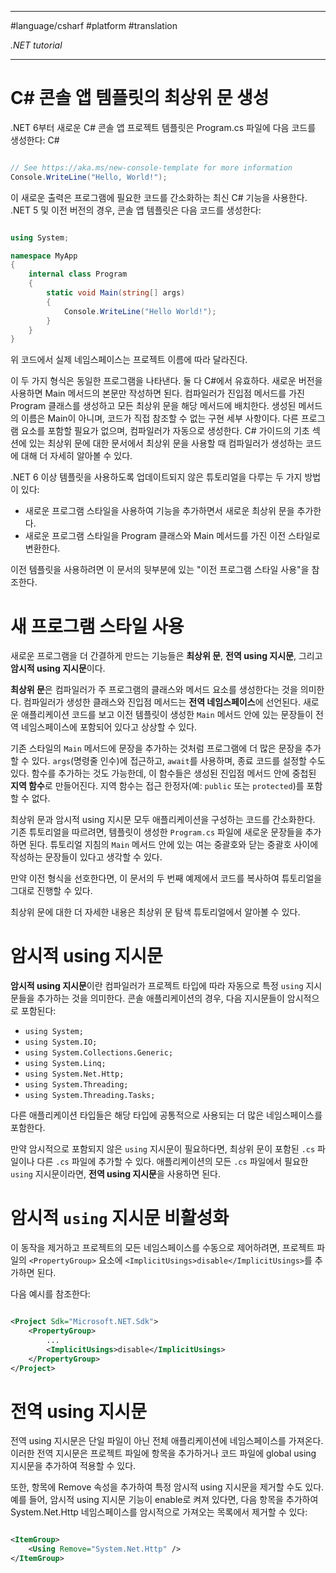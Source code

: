 
---

#language/csharf #platform #translation

_.NET tutorial_

---

# C# 콘솔 앱 템플릿의 최상위 문 생성

.NET 6부터 새로운 C# 콘솔 앱 프로젝트 템플릿은 Program.cs 파일에 다음 코드를 생성한다:
C#

```C#

// See https://aka.ms/new-console-template for more information
Console.WriteLine("Hello, World!");

```

이 새로운 출력은 프로그램에 필요한 코드를 간소화하는 최신 C# 기능을 사용한다. .NET 5 및 이전 버전의 경우, 콘솔 앱 템플릿은 다음 코드를 생성한다:


```C#

using System;

namespace MyApp
{
    internal class Program
    {
        static void Main(string[] args)
        {
            Console.WriteLine("Hello World!");
        }
    }
}

```

위 코드에서 실제 네임스페이스는 프로젝트 이름에 따라 달라진다.

이 두 가지 형식은 동일한 프로그램을 나타낸다. 둘 다 C#에서 유효하다. 새로운 버전을 사용하면 Main 메서드의 본문만 작성하면 된다. 컴파일러가 진입점 메서드를 가진 Program 클래스를 생성하고 모든 최상위 문을 해당 메서드에 배치한다. 생성된 메서드의 이름은 Main이 아니며, 코드가 직접 참조할 수 없는 구현 세부 사항이다. 다른 프로그램 요소를 포함할 필요가 없으며, 컴파일러가 자동으로 생성한다. C# 가이드의 기초 섹션에 있는 최상위 문에 대한 문서에서 최상위 문을 사용할 때 컴파일러가 생성하는 코드에 대해 더 자세히 알아볼 수 있다.

.NET 6 이상 템플릿을 사용하도록 업데이트되지 않은 튜토리얼을 다루는 두 가지 방법이 있다:

- 새로운 프로그램 스타일을 사용하여 기능을 추가하면서 새로운 최상위 문을 추가한다.
- 새로운 프로그램 스타일을 Program 클래스와 Main 메서드를 가진 이전 스타일로 변환한다.

이전 템플릿을 사용하려면 이 문서의 뒷부분에 있는 "이전 프로그램 스타일 사용"을 참조한다.

# 새 프로그램 스타일 사용

새로운 프로그램을 더 간결하게 만드는 기능들은 **최상위 문**, **전역 using 지시문**, 그리고 **암시적 using 지시문**이다.

**최상위 문**은 컴파일러가 주 프로그램의 클래스와 메서드 요소를 생성한다는 것을 의미한다. 컴파일러가 생성한 클래스와 진입점 메서드는 **전역 네임스페이스**에 선언된다. 새로운 애플리케이션 코드를 보고 이전 템플릿이 생성한 `Main` 메서드 안에 있는 문장들이 전역 네임스페이스에 포함되어 있다고 상상할 수 있다.

기존 스타일의 `Main` 메서드에 문장을 추가하는 것처럼 프로그램에 더 많은 문장을 추가할 수 있다. `args`(명령줄 인수)에 접근하고, `await`를 사용하며, 종료 코드를 설정할 수도 있다. 함수를 추가하는 것도 가능한데, 이 함수들은 생성된 진입점 메서드 안에 중첩된 **지역 함수**로 만들어진다. 지역 함수는 접근 한정자(예: `public` 또는 `protected`)를 포함할 수 없다.

최상위 문과 암시적 using 지시문 모두 애플리케이션을 구성하는 코드를 간소화한다. 기존 튜토리얼을 따르려면, 템플릿이 생성한 `Program.cs` 파일에 새로운 문장들을 추가하면 된다. 튜토리얼 지침의 `Main` 메서드 안에 있는 여는 중괄호와 닫는 중괄호 사이에 작성하는 문장들이 있다고 생각할 수 있다.

만약 이전 형식을 선호한다면, 이 문서의 두 번째 예제에서 코드를 복사하여 튜토리얼을 그대로 진행할 수 있다.

최상위 문에 대한 더 자세한 내용은 최상위 문 탐색 튜토리얼에서 알아볼 수 있다.

# 암시적 using 지시문

**암시적 using 지시문**이란 컴파일러가 프로젝트 타입에 따라 자동으로 특정 `using` 지시문들을 추가하는 것을 의미한다. 콘솔 애플리케이션의 경우, 다음 지시문들이 암시적으로 포함된다:

- `using System;`
- `using System.IO;`
- `using System.Collections.Generic;`
- `using System.Linq;`
- `using System.Net.Http;`
- `using System.Threading;`
- `using System.Threading.Tasks;`

다른 애플리케이션 타입들은 해당 타입에 공통적으로 사용되는 더 많은 네임스페이스를 포함한다.

만약 암시적으로 포함되지 않은 `using` 지시문이 필요하다면, 최상위 문이 포함된 `.cs` 파일이나 다른 `.cs` 파일에 추가할 수 있다. 애플리케이션의 모든 `.cs` 파일에서 필요한 `using` 지시문이라면, **전역 using 지시문**을 사용하면 된다.

# 암시적 `using` 지시문 비활성화

이 동작을 제거하고 프로젝트의 모든 네임스페이스를 수동으로 제어하려면, 프로젝트 파일의 `<PropertyGroup>` 요소에 `<ImplicitUsings>disable</ImplicitUsings>`를 추가하면 된다.

다음 예시를 참조한다:

```XML

<Project Sdk="Microsoft.NET.Sdk"> 
	<PropertyGroup>
		... 
		<ImplicitUsings>disable</ImplicitUsings>
	</PropertyGroup>
</Project>

```

# 전역 using 지시문

전역 using 지시문은 단일 파일이 아닌 전체 애플리케이션에 네임스페이스를 가져온다. 이러한 전역 지시문은 프로젝트 파일에 <Using> 항목을 추가하거나 코드 파일에 global using 지시문을 추가하여 적용할 수 있다.

또한, <Using> 항목에 Remove 속성을 추가하여 특정 암시적 using 지시문을 제거할 수도 있다. 예를 들어, 암시적 using 지시문 기능이 <ImplicitUsings>enable</ImplicitUsings>로 켜져 있다면, 다음 <Using> 항목을 추가하여 System.Net.Http 네임스페이스를 암시적으로 가져오는 목록에서 제거할 수 있다:

```XML

<ItemGroup>
	<Using Remove="System.Net.Http" />
</ItemGroup>

```